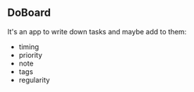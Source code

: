## DoBoard

It's an app to write down tasks and maybe add to them:

- timing
- priority
- note
- tags
- regularity
